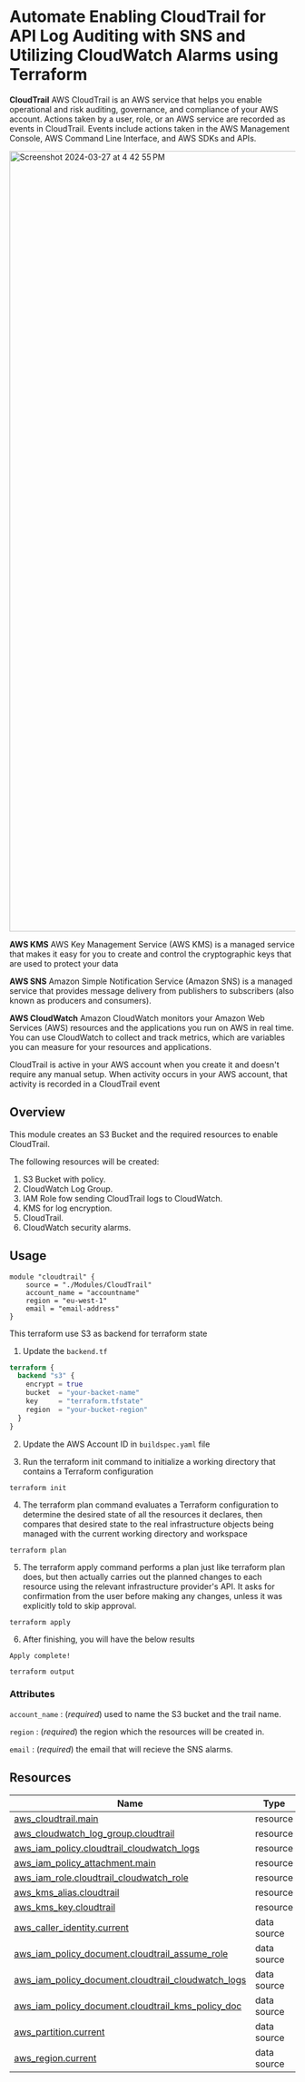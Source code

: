# Automate Enabling CloudTrail for API Log Auditing with SNS and Utilizing CloudWatch Alarms using Terraform


**CloudTrail**
AWS CloudTrail is an AWS service that helps you enable operational and risk auditing, governance, and compliance of your AWS account. Actions taken by a user, role, or an AWS service are recorded as events in CloudTrail. Events include actions taken in the AWS Management Console, AWS Command Line Interface, and AWS SDKs and APIs.

<img width="1376" alt="Screenshot 2024-03-27 at 4 42 55 PM" src="https://github.com/hamzeh-shaghlil/terraform-aws-CloudTrail/assets/15934776/ad28c02e-abd2-4558-9e6c-76e50abaab1f">

**AWS KMS**
AWS Key Management Service (AWS KMS) is a managed service that makes it easy for you to create and control the cryptographic keys that are used to protect your data

**AWS SNS**
Amazon Simple Notification Service (Amazon SNS) is a managed service that provides message delivery from publishers to subscribers (also known as producers and consumers). 

**AWS CloudWatch**
Amazon CloudWatch monitors your Amazon Web Services (AWS) resources and the applications you run on AWS in real time. You can use CloudWatch to collect and track metrics, which are variables you can measure for your resources and applications.

CloudTrail is active in your AWS account when you create it and doesn't require any manual setup. When activity occurs in your AWS account, that activity is recorded in a CloudTrail event
## Overview

This module creates an S3 Bucket and the required resources to enable CloudTrail.

The following resources will be created:

1. S3 Bucket with policy.
2. CloudWatch Log Group.
3. IAM Role fow sending CloudTrail logs to CloudWatch.
4. KMS for log encryption.
5. CloudTrail.
6. CloudWatch security alarms.


## Usage

```
module "cloudtrail" {
    source = "./Modules/CloudTrail"
    account_name = "accountname"
    region = "eu-west-1"
    email = "email-address"
}
```
This terraform use S3 as backend for terraform state 
  1. Update the `backend.tf`  
```terraform
terraform {
  backend "s3" {
    encrypt = true
    bucket  = "your-backet-name"
    key     = "terraform.tfstate"
    region  = "your-bucket-region"
  }
}
```

2. Update the AWS Account ID in `buildspec.yaml` file

3. Run the terraform init command to initialize a working directory that contains a Terraform configuration
```
terraform init
```
4. The terraform plan command evaluates a Terraform configuration to determine the desired state of all the resources it declares, then compares that desired state to the real infrastructure objects being managed with the current working directory and workspace
```
terraform plan
```
5. The terraform apply command performs a plan just like terraform plan does, but then actually carries out the planned changes to each resource using the relevant infrastructure provider's API. It asks for confirmation from the user before making any changes, unless it was explicitly told to skip approval.
```
terraform apply
```
6. After finishing, you will have the below results
```
Apply complete!  

terraform output
````




### Attributes

`account_name` : (*required*) used to name the S3 bucket and the trail name.

`region` : (*required*) the region which the resources will be created in.

`email` : (*required*) the email that will recieve the SNS alarms.


## Resources

| Name | Type |
|------|------|
| [aws_cloudtrail.main](https://registry.terraform.io/providers/hashicorp/aws/latest/docs/resources/cloudtrail) | resource |
| [aws_cloudwatch_log_group.cloudtrail](https://registry.terraform.io/providers/hashicorp/aws/latest/docs/resources/cloudwatch_log_group) | resource |
| [aws_iam_policy.cloudtrail_cloudwatch_logs](https://registry.terraform.io/providers/hashicorp/aws/latest/docs/resources/iam_policy) | resource |
| [aws_iam_policy_attachment.main](https://registry.terraform.io/providers/hashicorp/aws/latest/docs/resources/iam_policy_attachment) | resource |
| [aws_iam_role.cloudtrail_cloudwatch_role](https://registry.terraform.io/providers/hashicorp/aws/latest/docs/resources/iam_role) | resource |
| [aws_kms_alias.cloudtrail](https://registry.terraform.io/providers/hashicorp/aws/latest/docs/resources/kms_alias) | resource |
| [aws_kms_key.cloudtrail](https://registry.terraform.io/providers/hashicorp/aws/latest/docs/resources/kms_key) | resource |
| [aws_caller_identity.current](https://registry.terraform.io/providers/hashicorp/aws/latest/docs/data-sources/caller_identity) | data source |
| [aws_iam_policy_document.cloudtrail_assume_role](https://registry.terraform.io/providers/hashicorp/aws/latest/docs/data-sources/iam_policy_document) | data source |
| [aws_iam_policy_document.cloudtrail_cloudwatch_logs](https://registry.terraform.io/providers/hashicorp/aws/latest/docs/data-sources/iam_policy_document) | data source |
| [aws_iam_policy_document.cloudtrail_kms_policy_doc](https://registry.terraform.io/providers/hashicorp/aws/latest/docs/data-sources/iam_policy_document) | data source |
| [aws_partition.current](https://registry.terraform.io/providers/hashicorp/aws/latest/docs/data-sources/partition) | data source |
| [aws_region.current](https://registry.terraform.io/providers/hashicorp/aws/latest/docs/data-sources/region) | data source |

